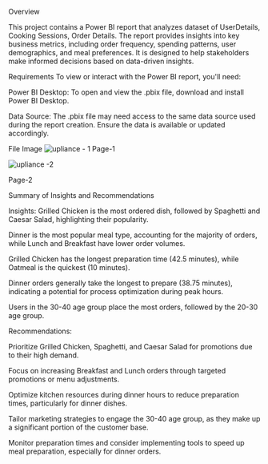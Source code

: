 Overview

This project contains a Power BI report that analyzes dataset of UserDetails, Cooking Sessions, Order Details. The report provides insights into key business metrics, including order frequency, spending patterns, user demographics, and meal preferences. 
It is designed to help stakeholders make informed decisions based on data-driven insights.

Requirements
To view or interact with the Power BI report, you'll need:

Power BI Desktop: To open and view the .pbix file, download and install Power BI Desktop.

Data Source: The .pbix file may need access to the same data source used during the report creation. Ensure the data is available or updated accordingly.

File Image 
![upliance - 1](https://github.com/user-attachments/assets/5b0aaf48-26f1-4201-9e3b-f08ee636bbf2)
Page-1 

![upliance -2](https://github.com/user-attachments/assets/3b6cbfe4-c79e-4a8b-8b2b-8367efeb26f5)

Page-2


Summary of Insights and Recommendations


Insights:
Grilled Chicken is the most ordered dish, followed by Spaghetti and Caesar Salad, highlighting their popularity.

Dinner is the most popular meal type, accounting for the majority of orders, while Lunch and Breakfast have lower order volumes.

Grilled Chicken has the longest preparation time (42.5 minutes), while Oatmeal is the quickest (10 minutes).

Dinner orders generally take the longest to prepare (38.75 minutes), indicating a potential for process optimization during peak hours.

Users in the 30-40 age group place the most orders, followed by the 20-30 age group.

Recommendations:


Prioritize Grilled Chicken, Spaghetti, and Caesar Salad for promotions due to their high demand.

Focus on increasing Breakfast and Lunch orders through targeted promotions or menu adjustments.

Optimize kitchen resources during dinner hours to reduce preparation times, particularly for dinner dishes.

Tailor marketing strategies to engage the 30-40 age group, as they make up a significant portion of the customer base.

Monitor preparation times and consider implementing tools to speed up meal preparation, especially for dinner orders.
